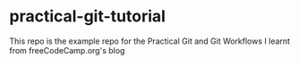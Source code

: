 # practical-git-tutorial
This repo is the example repo for the Practical Git and Git Workflows I learnt from freeCodeCamp.org's blog
